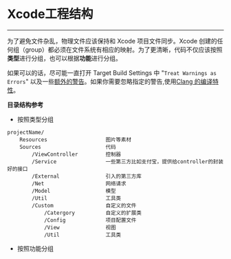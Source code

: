 # **Xcode工程结构**

---

为了避免文件杂乱，物理文件应该保持和 Xcode 项目文件同步。Xcode 创建的任何组（group）都必须在文件系统有相应的映射。为了更清晰，代码不仅应该按照**类型**进行分组，也可以根据**功能**进行分组。

如果可以的话，尽可能一直打开 Target Build Settings 中 "`Treat Warnings as Errors`" 以及一些[额外的警告](http://boredzo.org/blog/archives/2009-11-07/warnings)。如果你需要忽略指定的警告,使用[Clang 的编译特性](http://clang.llvm.org/docs/UsersManual.html#controlling-diagnostics-via-pragmas)。

**目录结构参考**

* 按照类型分组

```
projectName/
    Resources                   图片等素材
    Sources                     代码
        /ViewController         控制器
        /Service                一些第三方比如支付宝，提供给controller的封装好的接口
        /External               引入的第三方库
        /Net                    网络请求
        /Model                  模型
        /Util                   工具类
        /Custom                 自定义的文件
            /Catergory          自定义的扩展类
            /Config             项目配置文件
            /View               视图
            /Util               工具类
```

* 按照功能分组

```

```




